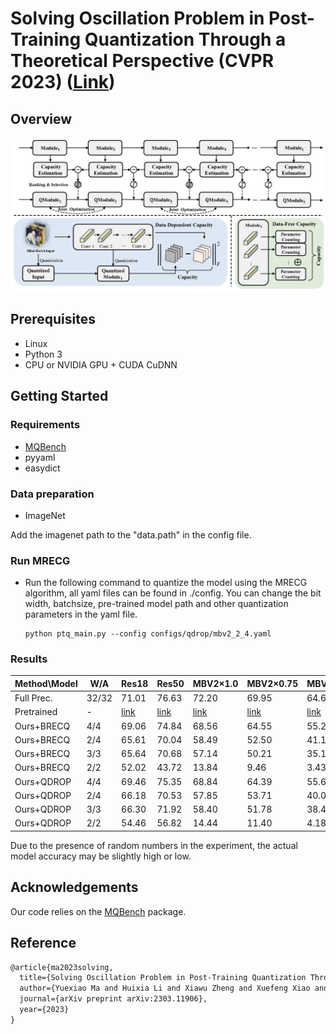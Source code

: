 # Solving Oscillation Problem in Post-Training Quantization Through a Theoretical Perspective (CVPR 2023) ([Link](https://arxiv.org/abs/2303.11906))

## Overview

<img src="imgs/overview.png" alt="overview" style="zoom:50%;" />


## Prerequisites

* Linux
* Python 3
* CPU or NVIDIA GPU + CUDA CuDNN

## Getting Started

### Requirements

- [MQBench](https://github.com/ModelTC/MQBench)
- pyyaml
- easydict


### Data preparation

- ImageNet

Add the imagenet path to the "data.path" in the config file.


### Run MRECG

- Run the following command to quantize the model using the MRECG algorithm, 
all yaml files can be found in ./config. You can change the bit width, batchsize, pre-trained model path and other quantization parameters in the yaml file.

  ```shell
  python ptq_main.py --config configs/qdrop/mbv2_2_4.yaml
  ```

### Results

| Method\Model| W/A  | Res18 | Res50 | MBV2×1.0 | MBV2×0.75 | MBV2×0.5 | MBV2×0.35 | Reg600M |
|  ----       | ---- | ----  |  ---- |   ----   |   ----    |   ----   |    ----   |   ----  |
| Full Prec.  |32/32 | 71.01 | 76.63 |   72.20  |   69.95   |   64.60  |    60.08  |   73.52 |
| Pretrained  | -    | [link](https://drive.google.com/file/d/1svSikgf3A2m_38IfGslprdFOIDu6sjRd/view?usp=sharing)  | [link](https://drive.google.com/file/d/1EI0IpREnp4eRieumjcl3QDbI7sfYypU8/view?usp=sharing)  |   [link](https://drive.google.com/file/d/1pl9jZ96CVqVan0AMoO0iMn8J4BToPoKq/view?usp=sharing)   |   [link](https://drive.google.com/file/d/1dpkySPyPGCeV-9CFLwBCe1fAW-_7d9Yo/view?usp=sharing)    |   [link](https://drive.google.com/file/d/10ZQ8hNhv1bzpfBPmKmMohyjYq99WGJ43/view?usp=sharing)   |    [link](https://drive.google.com/file/d/1_UUB7LQnv8iZJJH_nzLXWR0yKNAzW4_S/view?usp=sharing)   |   [link](https://drive.google.com/file/d/1YNWialt0ptHWfDPjIQRxoAuSYRcSyhK1/view?usp=sharing)  |
| Ours+BRECQ  | 4/4  | 69.06 | 74.84 |   68.56  |   64.55   |   55.26  |    50.67  |   -     |
| Ours+BRECQ  | 2/4  | 65.61 | 70.04 |   58.49  |   52.50   |   41.16  |    35.46  |   -     |
| Ours+BRECQ  | 3/3  | 65.64 | 70.68 |   57.14  |   50.21   |   35.11  |    30.26  |   -     |
| Ours+BRECQ  | 2/2  | 52.02 | 43.72 |   13.84  |   9.46    |   3.43   |    3.22   |   -     |
| Ours+QDROP  | 4/4  | 69.46 | 75.35 |   68.84  |   64.39   |   55.64  |    50.94  |   71.22 |
| Ours+QDROP  | 2/4  | 66.18 | 70.53 |   57.85  |   53.71   |   40.09  |    35.85  |   65.16 |
| Ours+QDROP  | 3/3  | 66.30 | 71.92 |   58.40  |   51.78   |   38.43  |    32.96  |   66.08 |
| Ours+QDROP  | 2/2  | 54.46 | 56.82 |   14.44  |   11.40   |   4.18   |    3.09   |   43.67 |

Due to the presence of random numbers in the experiment, the actual model accuracy may be slightly high or low.

## Acknowledgements

Our code relies on the [MQBench](https://github.com/ModelTC/MQBench) package.


## Reference

```latex
@article{ma2023solving,
  title={Solving Oscillation Problem in Post-Training Quantization Through a Theoretical Perspective},
  author={Yuexiao Ma and Huixia Li and Xiawu Zheng and Xuefeng Xiao and Rui Wang and Shilei Wen and Xin Pan and Fei Chao and Rongrong Ji},
  journal={arXiv preprint arXiv:2303.11906},
  year={2023}
}
```